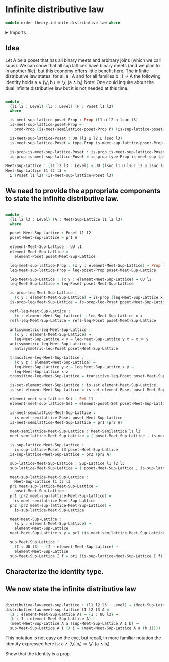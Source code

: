 # Infinite distributive law

```agda
module order-theory.infinite-distributive-law where
```

<details><summary>Imports</summary>
```agda
open import foundation.cartesian-product-types
open import foundation.dependent-pair-types
open import foundation.identity-types
open import foundation.propositions
open import foundation.sets
open import foundation.subtypes
open import foundation.universe-levels
open import order-theory.least-upper-bounds-posets
open import order-theory.meet-semilattices
open import order-theory.posets
open import order-theory.sup-lattices
```
</details>

## Idea
Let A be a poset that has all binary meets and arbitrary joins (which we call sups).
We can show that all sup lattices have binary meets (and we plan to in another file),
but this economy offers little benefit here.
The infinite distributive law states:
for all a : A and for all families b : I → A the following identity holds
                  a ∧ (‌‌‌⋁ᵢ bᵢ) ＝ ⋁ᵢ (a ∧ bᵢ)
Note: One could inquire about the dual infinite distributive law but it is not needed at this time.

```agda

module _
  {l1 l2 : Level} (l3 : Level) (P : Poset l1 l2)
  where

  is-meet-sup-lattice-poset-Prop : Prop (l1 ⊔ l2 ⊔ lsuc l3)
  is-meet-sup-lattice-poset-Prop =
    prod-Prop (is-meet-semilattice-poset-Prop P) (is-sup-lattice-poset-Prop l3 P)

  is-meet-sup-lattice-Poset : UU (l1 ⊔ l2 ⊔ lsuc l3)
  is-meet-sup-lattice-Poset = type-Prop is-meet-sup-lattice-poset-Prop

  is-prop-is-meet-sup-lattice-Poset : is-prop is-meet-sup-lattice-Poset
  is-prop-is-meet-sup-lattice-Poset = is-prop-type-Prop is-meet-sup-lattice-poset-Prop

Meet-Sup-Lattice : (l1 l2 l3 : Level) → UU (lsuc l1 ⊔ lsuc l2 ⊔ lsuc l3)
Meet-Sup-Lattice l1 l2 l3 =
  Σ (Poset l1 l2) (is-meet-sup-lattice-Poset l3)

```

## We need to provide the appropriate components to state the infinite distributive law.

```agda

module _
  {l1 l2 l3 : Level} (A : Meet-Sup-Lattice l1 l2 l3)
  where

  poset-Meet-Sup-Lattice : Poset l1 l2
  poset-Meet-Sup-Lattice = pr1 A

  element-Meet-Sup-Lattice : UU l1
  element-Meet-Sup-Lattice =
    element-Poset poset-Meet-Sup-Lattice

  leq-meet-sup-lattice-Prop : (x y : element-Meet-Sup-Lattice) → Prop l2
  leq-meet-sup-lattice-Prop = leq-poset-Prop poset-Meet-Sup-Lattice

  leq-Meet-Sup-Lattice : (x y : element-Meet-Sup-Lattice) → UU l2
  leq-Meet-Sup-Lattice = leq-Poset poset-Meet-Sup-Lattice

  is-prop-leq-Meet-Sup-Lattice :
    (x y : element-Meet-Sup-Lattice) → is-prop (leq-Meet-Sup-Lattice x y)
  is-prop-leq-Meet-Sup-Lattice = is-prop-leq-Poset poset-Meet-Sup-Lattice

  refl-leq-Meet-Sup-Lattice :
    (x : element-Meet-Sup-Lattice) → leq-Meet-Sup-Lattice x x
  refl-leq-Meet-Sup-Lattice = refl-leq-Poset poset-Meet-Sup-Lattice

  antisymmetric-leq-Meet-Sup-Lattice :
    (x y : element-Meet-Sup-Lattice) →
    leq-Meet-Sup-Lattice x y → leq-Meet-Sup-Lattice y x → x ＝ y
  antisymmetric-leq-Meet-Sup-Lattice =
    antisymmetric-leq-Poset poset-Meet-Sup-Lattice

  transitive-leq-Meet-Sup-Lattice :
    (x y z : element-Meet-Sup-Lattice) →
    leq-Meet-Sup-Lattice y z → leq-Meet-Sup-Lattice x y →
    leq-Meet-Sup-Lattice x z
  transitive-leq-Meet-Sup-Lattice = transitive-leq-Poset poset-Meet-Sup-Lattice

  is-set-element-Meet-Sup-Lattice : is-set element-Meet-Sup-Lattice
  is-set-element-Meet-Sup-Lattice = is-set-element-Poset poset-Meet-Sup-Lattice

  element-meet-sup-lattice-Set : Set l1
  element-meet-sup-lattice-Set = element-poset-Set poset-Meet-Sup-Lattice

  is-meet-semilattice-Meet-Sup-Lattice :
    is-meet-semilattice-Poset poset-Meet-Sup-Lattice
  is-meet-semilattice-Meet-Sup-Lattice = pr1 (pr2 A)

  meet-semilattice-Meet-Sup-Lattice : Meet-Semilattice l1 l2
  meet-semilattice-Meet-Sup-Lattice = ( poset-Meet-Sup-Lattice , is-meet-semilattice-Meet-Sup-Lattice )

  is-sup-lattice-Meet-Sup-Lattice :
    is-sup-lattice-Poset l3 poset-Meet-Sup-Lattice
  is-sup-lattice-Meet-Sup-Lattice = pr2 (pr2 A)

  sup-lattice-Meet-Sup-Lattice : Sup-Lattice l1 l2 l3
  sup-lattice-Meet-Sup-Lattice = ( poset-Meet-Sup-Lattice , is-sup-lattice-Meet-Sup-Lattice )

  meet-sup-lattice-Meet-Sup-Lattice :
    Meet-Sup-Lattice l1 l2 l3
  pr1 meet-sup-lattice-Meet-Sup-Lattice =
    poset-Meet-Sup-Lattice
  pr1 (pr2 meet-sup-lattice-Meet-Sup-Lattice) =
    is-meet-semilattice-Meet-Sup-Lattice
  pr2 (pr2 meet-sup-lattice-Meet-Sup-Lattice) =
    is-sup-lattice-Meet-Sup-Lattice

  meet-Meet-Sup-Lattice :
    (x y : element-Meet-Sup-Lattice) →
    element-Meet-Sup-Lattice
  meet-Meet-Sup-Lattice x y = pr1 (is-meet-semilattice-Meet-Sup-Lattice x y)

  sup-Meet-Sup-Lattice :
    (I : UU l3) → (I → element-Meet-Sup-Lattice) →
    element-Meet-Sup-Lattice
  sup-Meet-Sup-Lattice I f = pr1 (is-sup-lattice-Meet-Sup-Lattice I f)

```

## Characterize the identity type.

## We now state the infinite distributive law

```agda

distributive-law-meet-sup-lattice : (l1 l2 l3 : Level) → (Meet-Sup-Lattice l1 l2 l3) → UU (l1 ⊔ lsuc l3)
distributive-law-meet-sup-lattice l1 l2 l3 A =
  (a : element-Meet-Sup-Lattice A) → {I : UU l3} →
  (b : I → element-Meet-Sup-Lattice A) →
  (meet-Meet-Sup-Lattice A a (sup-Meet-Sup-Lattice A I b) ＝
  sup-Meet-Sup-Lattice A I (λ i → (meet-Meet-Sup-Lattice A a (b i))))

```

This notation is not easy on the eye, but recall, in more familiar notation the identity expressed here is:
                                a ∧ (‌‌‌⋁ᵢ bᵢ) ＝ ⋁ᵢ (a ∧ bᵢ)

Show that the identity is a prop.
